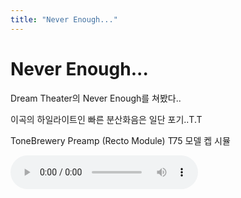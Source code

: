 ```yaml
---
title: "Never Enough..."
---
```

# Never Enough...

Dream Theater의 Never Enough를 쳐봤다..

이곡의 하일라이트인 빠른 분산화음은 일단 포기..T.T

ToneBrewery Preamp (Recto Module)
T75 모델 켑 시뮬

![audio](b2ee5da8f5f8d99670864b7db961f4c1.mp3)



